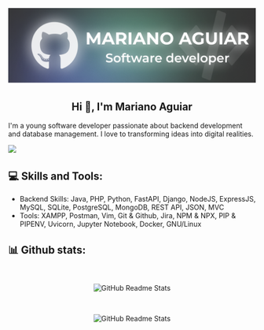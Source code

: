 [![MasterHead](Banner.png)](https://github.com/MarianoJSB)

<h2 align="center">Hi 👋, I'm Mariano Aguiar</h1>
<p>I'm a young software developer passionate about backend development and database management. I love to transforming ideas into digital realities.</p>

[![](https://visitcount.itsvg.in/api?id=MarianoJSB&icon=0&color=8)](https://visitcount.itsvg.in)

<h2 align="left">💻 Skills and Tools:</h2>
<ul>
  <li>Backend Skills:
      Java, PHP, Python, FastAPI, Django, NodeJS, ExpressJS, MySQL, SQLite, PostgreSQL, MongoDB, REST API, JSON, MVC
  </li>
  <li>Tools:
      XAMPP, Postman, Vim, Git & Github, Jira, NPM & NPX, PIP & PIPENV, Uvicorn, Jupyter Notebook, Docker, GNU/Linux
  </li>
</ul>
<h2 align="left">📊 Github stats:</h2>
<br>
<p align="center">
    <img src="https://github-readme-stats.vercel.app/api?username=MarianoJSB&theme=react&hide_border=false&include_all_commits=false&count_private=false" alt="GitHub Readme Stats">
</p>
<br>
<p align="center">
  <img src="https://github-readme-stats.vercel.app/api/top-langs/?username=MarianoJSB&theme=react&hide_border=false&include_all_commits=true&count_private=false&layout=compact" 
alt="GitHub Readme Stats">
</p>
